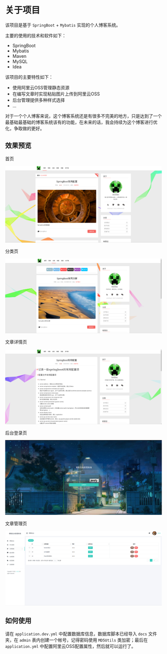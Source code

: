 # 关于项目

该项目是基于 `SpringBoot` + `Mybatis` 实现的个人博客系统。

主要的使用的技术和软件如下：

* SpringBoot
* Mybatis
* Maven
* MySQL
* Idea

该项目的主要特性如下：

* 使用阿里云OSS管理静态资源
* 在编写文章时实现粘贴图片上传到阿里云OSS
* 后台管理提供多种样式选择
* ...

对于一个个人博客来说，这个博客系统还是有很多不完美的地方，只是达到了一个最基础最基础的博客系统该有的功能，在未来的话，我会持续为这个博客进行优化，争取做的更好。

## 效果预览

首页

![](docs/index.png)

分类页

![](docs/category.png)

文章详情页

![](docs/detail.png)

后台登录页

![](docs/login.png)

文章管理页

![](docs/backadmin.png)

## 如何使用

请在 `application.dev.yml` 中配置数据库信息，数据库脚本已经导入 `docs` 文件夹，在 `admin` 表内创建一个帐号，记得密码使用 `MD5Utils` 类加密；最后在 `application.yml`
中配置阿里云OSS配置属性，然后就可以运行了。
